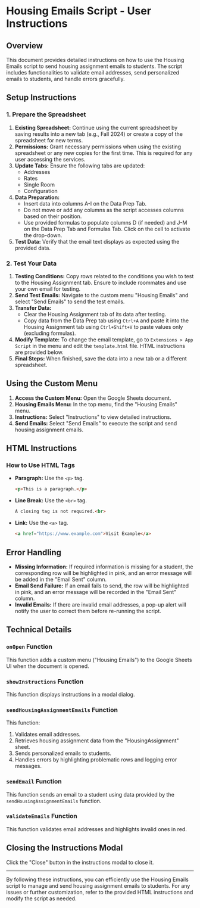 # Housing Emails Script - User Instructions

## Overview
This document provides detailed instructions on how to use the Housing Emails script to send housing assignment emails to students. The script includes functionalities to validate email addresses, send personalized emails to students, and handle errors gracefully.

## Setup Instructions

### 1. Prepare the Spreadsheet
1. **Existing Spreadsheet:** Continue using the current spreadsheet by saving results into a new tab (e.g., Fall 2024) or create a copy of the spreadsheet for new terms.
2. **Permissions:** Grant necessary permissions when using the existing spreadsheet or any new copies for the first time. This is required for any user accessing the services.
3. **Update Tabs:** Ensure the following tabs are updated:
   - Addresses
   - Rates
   - Single Room
   - Configuration
4. **Data Preparation:**
   - Insert data into columns A-I on the Data Prep Tab.
   - Do not move or add any columns as the script accesses columns based on their position.
   - Use provided formulas to populate columns D (if needed) and J-M on the Data Prep Tab and Formulas Tab. Click on the cell to activate the drop-down.
5. **Test Data:** Verify that the email text displays as expected using the provided data.

### 2. Test Your Data
1. **Testing Conditions:** Copy rows related to the conditions you wish to test to the Housing Assignment tab. Ensure to include roommates and use your own email for testing.
2. **Send Test Emails:** Navigate to the custom menu "Housing Emails" and select "Send Emails" to send the test emails.
3. **Transfer Data:** 
   - Clear the Housing Assignment tab of its data after testing.
   - Copy data from the Data Prep tab using `Ctrl+A` and paste it into the Housing Assignment tab using `Ctrl+Shift+V` to paste values only (excluding formulas).
4. **Modify Template:** To change the email template, go to `Extensions > App Script` in the menu and edit the `template.html` file. HTML instructions are provided below.
5. **Final Steps:** When finished, save the data into a new tab or a different spreadsheet.

## Using the Custom Menu
1. **Access the Custom Menu:** Open the Google Sheets document.
2. **Housing Emails Menu:** In the top menu, find the "Housing Emails" menu.
3. **Instructions:** Select "Instructions" to view detailed instructions.
4. **Send Emails:** Select "Send Emails" to execute the script and send housing assignment emails.

## HTML Instructions
### How to Use HTML Tags
- **Paragraph:** Use the `<p>` tag.
  ```html
  <p>This is a paragraph.</p>
  ```
- **Line Break:** Use the `<br>` tag.
  ```html
  A closing tag is not required.<br>
  ```
- **Link:** Use the `<a>` tag.
  ```html
  <a href="https://www.example.com">Visit Example</a>
  ```

## Error Handling
- **Missing Information:** If required information is missing for a student, the corresponding row will be highlighted in pink, and an error message will be added in the "Email Sent" column.
- **Email Send Failure:** If an email fails to send, the row will be highlighted in pink, and an error message will be recorded in the "Email Sent" column.
- **Invalid Emails:** If there are invalid email addresses, a pop-up alert will notify the user to correct them before re-running the script.

## Technical Details
### `onOpen` Function
This function adds a custom menu ("Housing Emails") to the Google Sheets UI when the document is opened.

### `showInstructions` Function
This function displays instructions in a modal dialog.

### `sendHousingAssignmentEmails` Function
This function:
1. Validates email addresses.
2. Retrieves housing assignment data from the "HousingAssignment" sheet.
3. Sends personalized emails to students.
4. Handles errors by highlighting problematic rows and logging error messages.

### `sendEmail` Function
This function sends an email to a student using data provided by the `sendHousingAssignmentEmails` function.

### `validateEmails` Function
This function validates email addresses and highlights invalid ones in red.

## Closing the Instructions Modal
Click the "Close" button in the instructions modal to close it.

---

By following these instructions, you can efficiently use the Housing Emails script to manage and send housing assignment emails to students. For any issues or further customization, refer to the provided HTML instructions and modify the script as needed.
